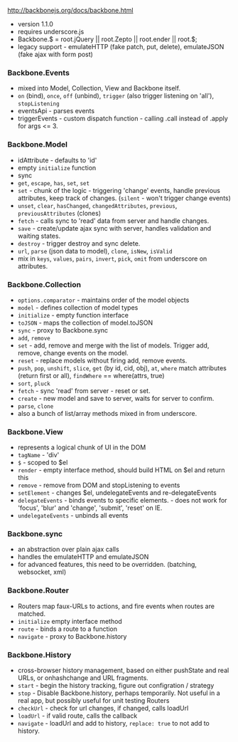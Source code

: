 http://backbonejs.org/docs/backbone.html

* version 1.1.0
* requires underscore.js
* Backbone.$ = root.jQuery || root.Zepto || root.ender || root.$;
* legacy support - emulateHTTP (fake patch, put, delete), emulateJSON (fake ajax with form post)

### Backbone.Events

* mixed into Model, Collection, View and Backbone itself.
* `on` (bind), `once`, `off` (unbind), `trigger` (also trigger listening on 'all'), `stopListening`
* eventsApi - parses events
* triggerEvents - custom dispatch function - calling .call instead of .apply for args <= 3.

### Backbone.Model

* idAttribute - defaults to 'id'
* empty `initialize` function
* sync
* `get`, `escape`, `has`, `set`, `set`
* `set` - chunk of the logic - triggering 'change' events, handle previous attributes, keep track of changes. (`silent` - won't trigger change events)
* `unset`, `clear`, `hasChanged`, `changedAttributes`, `previous`, `previousAttributes` (clones)
* `fetch` - calls sync to 'read' data from server and handle changes.
* `save` - create/update ajax sync with server, handles validation and waiting states.
* `destroy` - trigger destroy and sync delete.
* `url`, `parse` (json data to model), `clone`, `isNew`, `isValid`
* mix in `keys`, `values`, `pairs`, `invert`, `pick`, `omit` from underscore on attributes.

### Backbone.Collection

* `options.comparator` - maintains order of the model objects
* `model` - defines collection of model types
* `initialize` - empty function interface
* `toJSON` - maps the collection of model.toJSON
* `sync` - proxy to Backbone.sync
* `add`, `remove`
* `set` - add, remove and merge with the list of models. Trigger add, remove, change events on the model.
* `reset` - replace models without firing add, remove events.
* `push`, `pop`, `unshift`, `slice`, `get` (by id, cid, obj), `at`, `where` match attributes (return first or all), `findWhere` == where(attrs, true)
* `sort`, `pluck`
* `fetch` - sync 'read' from server - reset or set.
* `create` - new model and save to server, waits for server to confirm.
* `parse`, `clone`
* also a bunch of list/array methods mixed in from underscore.

### Backbone.View

* represents a logical chunk of UI in the DOM
* `tagName` - 'div'
* `$` - scoped to $el
* `render` - empty interface method, should build HTML on $el and return this
* `remove` - remove from DOM and stopListening to events
* `setElement` - changes $el, undelegateEvents and re-delegateEvents
* `delegateEvents` - binds events to specific elements. - does not work for 'focus', 'blur' and 'change', 'submit', 'reset' on IE.
* `undelegateEvents` - unbinds all events

### Backbone.sync

* an abstraction over plain ajax calls
* handles the emulateHTTP and emulateJSON
* for advanced features, this need to be overridden. (batching, websocket, xml)

### Backbone.Router

* Routers map faux-URLs to actions, and fire events when routes are matched.
* `initialize` empty interface method
* `route` - binds a route to a function
* `navigate` - proxy to Backbone.history

### Backbone.History

* cross-browser history management, based on either pushState and real URLs, or onhashchange and URL fragments. 
* `start` - begin the history tracking, figure out configration / strategy
* `stop` - Disable Backbone.history, perhaps temporarily. Not useful in a real app, but possibly useful for unit testing Routers
* `checkUrl` - check for url changes, if changed, calls loadUrl
* `loadUrl` - if valid route, calls the callback
* `navigate` - loadUrl and add to history, `replace: true` to not add to history.

